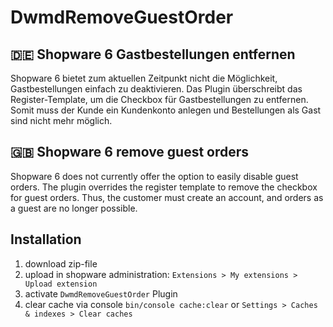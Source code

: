 # DwmdRemoveGuestOrder

## 🇩🇪 Shopware 6 Gastbestellungen entfernen

Shopware 6 bietet zum aktuellen Zeitpunkt nicht die Möglichkeit, Gastbestellungen einfach zu deaktivieren. Das Plugin überschreibt das Register-Template, um die Checkbox für Gastbestellungen zu entfernen. Somit muss der Kunde ein Kundenkonto anlegen und Bestellungen als Gast sind nicht mehr möglich.

## 🇬🇧 Shopware 6 remove guest orders

Shopware 6 does not currently offer the option to easily disable guest orders. The plugin overrides the register template to remove the checkbox for guest orders. Thus, the customer must create an account, and orders as a guest are no longer possible.


## Installation

1. download zip-file
2. upload in shopware administration: `Extensions > My extensions > Upload extension`
3. activate `DwmdRemoveGuestOrder` Plugin
4. clear cache via console `bin/console cache:clear` or `Settings > Caches & indexes > Clear caches`